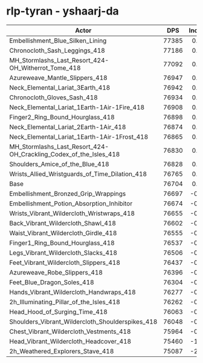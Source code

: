# rlp-tyran - yshaarj-da
| Actor | DPS | Increase |
|---|:---:|:---:|
|Embellishment_Blue_Silken_Lining|77385|0.89%|
|Chronocloth_Sash_Leggings_418|77186|0.63%|
|MH_Stormlashs_Last_Resort_424-OH_Witherrot_Tome_418|77092|0.51%|
|Azureweave_Mantle_Slippers_418|76947|0.32%|
|Neck_Elemental_Lariat_3Earth_418|76942|0.31%|
|Chronocloth_Gloves_Sash_418|76934|0.30%|
|Neck_Elemental_Lariat_1Earth-1Air-1Fire_418|76908|0.27%|
|Finger2_Ring_Bound_Hourglass_418|76898|0.25%|
|Neck_Elemental_Lariat_2Earth-1Air_418|76874|0.22%|
|Neck_Elemental_Lariat_1Earth-1Air-1Frost_418|76865|0.21%|
|MH_Stormlashs_Last_Resort_424-OH_Crackling_Codex_of_the_Isles_418|76830|0.16%|
|Shoulders_Amice_of_the_Blue_418|76828|0.16%|
|Wrists_Allied_Wristguards_of_Time_Dilation_418|76765|0.08%|
|Base|76704|0.00%|
|Embellishment_Bronzed_Grip_Wrappings|76697|-0.01%|
|Embellishment_Potion_Absorption_Inhibitor|76674|-0.04%|
|Wrists_Vibrant_Wildercloth_Wristwraps_418|76655|-0.06%|
|Back_Vibrant_Wildercloth_Shawl_418|76602|-0.13%|
|Waist_Vibrant_Wildercloth_Girdle_418|76555|-0.19%|
|Finger1_Ring_Bound_Hourglass_418|76537|-0.22%|
|Legs_Vibrant_Wildercloth_Slacks_418|76506|-0.26%|
|Feet_Vibrant_Wildercloth_Slippers_418|76437|-0.35%|
|Azureweave_Robe_Slippers_418|76396|-0.40%|
|Feet_Blue_Dragon_Soles_418|76304|-0.52%|
|Hands_Vibrant_Wildercloth_Handwraps_418|76277|-0.56%|
|2h_Illuminating_Pillar_of_the_Isles_418|76262|-0.58%|
|Head_Hood_of_Surging_Time_418|76063|-0.84%|
|Shoulders_Vibrant_Wildercloth_Shoulderspikes_418|76048|-0.86%|
|Chest_Vibrant_Wildercloth_Vestments_418|75964|-0.96%|
|Head_Vibrant_Wildercloth_Headcover_418|75460|-1.62%|
|2h_Weathered_Explorers_Stave_418|75087|-2.11%|
